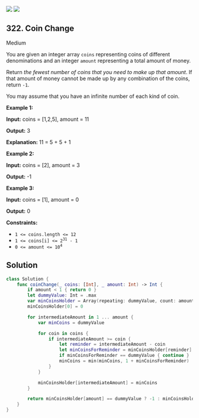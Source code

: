 [![](https://img.shields.io/github/stars/LeetCode-in-Swift/LeetCode-in-Swift?label=Stars&style=flat-square)](https://github.com/LeetCode-in-Swift/LeetCode-in-Swift)
[![](https://img.shields.io/github/forks/LeetCode-in-Swift/LeetCode-in-Swift?label=Fork%20me%20on%20GitHub%20&style=flat-square)](https://github.com/LeetCode-in-Swift/LeetCode-in-Swift/fork)

## 322\. Coin Change

Medium

You are given an integer array `coins` representing coins of different denominations and an integer `amount` representing a total amount of money.

Return _the fewest number of coins that you need to make up that amount_. If that amount of money cannot be made up by any combination of the coins, return `-1`.

You may assume that you have an infinite number of each kind of coin.

**Example 1:**

**Input:** coins = [1,2,5], amount = 11

**Output:** 3

**Explanation:** 11 = 5 + 5 + 1 

**Example 2:**

**Input:** coins = [2], amount = 3

**Output:** -1 

**Example 3:**

**Input:** coins = [1], amount = 0

**Output:** 0 

**Constraints:**

*   `1 <= coins.length <= 12`
*   <code>1 <= coins[i] <= 2<sup>31</sup> - 1</code>
*   <code>0 <= amount <= 10<sup>4</sup></code>

## Solution

```swift
class Solution {
    func coinChange(_ coins: [Int], _ amount: Int) -> Int {
        if amount < 1 { return 0 }
        let dummyValue: Int = .max
        var minCoinsHolder = Array(repeating: dummyValue, count: amount + 1)
        minCoinsHolder[0] = 0

        for intermediateAmount in 1 ... amount {
            var minCoins = dummyValue

            for coin in coins {
                if intermediateAmount >= coin {
                    let reminder = intermediateAmount - coin
                    let minCoinsForReminder = minCoinsHolder[reminder]
                    if minCoinsForReminder == dummyValue { continue }
                    minCoins = min(minCoins, 1 + minCoinsForReminder)
                }
            }

            minCoinsHolder[intermediateAmount] = minCoins
        }

        return minCoinsHolder[amount] == dummyValue ? -1 : minCoinsHolder[amount]
    }
}
```